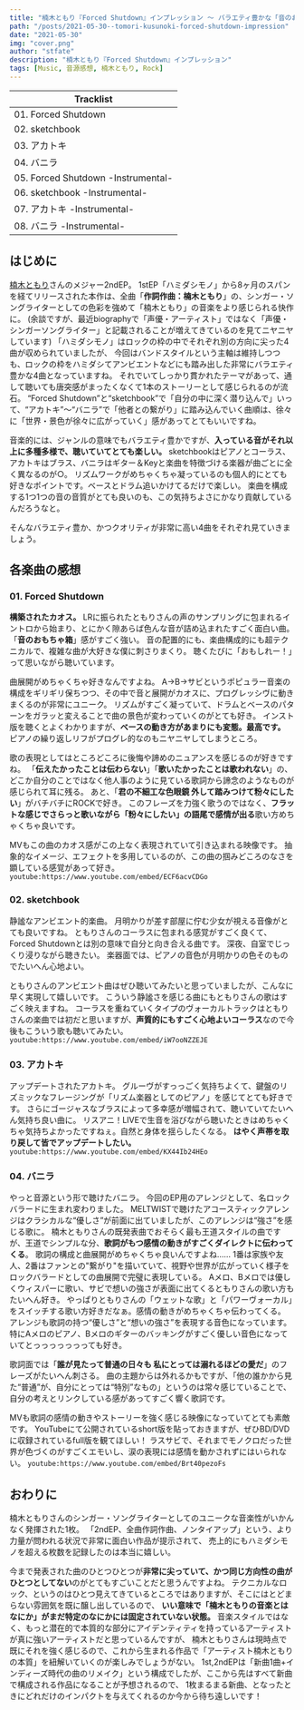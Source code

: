 ```yaml
---
title: "楠木ともり『Forced Shutdown』インプレッション ～ バラエティ豊かな「音のおもちゃ箱」。"
path: "/posts/2021-05-30--tomori-kusunoki-forced-shutdown-impression"
date: "2021-05-30"
img: "cover.png"
author: "stfate"
description: "楠木ともり『Forced Shutdown』インプレッション"
tags: [Music, 音源感想, 楠木ともり, Rock]
---
```


<table>
    <thead>
        <tr>
            <th>Tracklist</th>
        </tr>
    </thead>
    <tbody>
        <tr>
            <td>01. Forced Shutdown</td>
        </tr>
        <tr>
            <td>02. sketchbook</td>
        </tr>
        <tr>
            <td>03. アカトキ</td>
        </tr>
        <tr>
            <td>04. バニラ</td>
        </tr>
        <tr>
            <td>05. Forced Shutdown -Instrumental-</td>
        </tr>
        <tr>
            <td>06. sketchbook -Instrumental-</td>
        </tr>
        <tr>
            <td>07. アカトキ -Instrumental-</td>
        </tr>
        <tr>
            <td>08. バニラ -Instrumental-</td>
        </tr>
    </tbody>
</table>

## はじめに

[楠木ともり](https://www.kusunokitomori.com/)さんのメジャー2ndEP。
1stEP「ハミダシモノ」から8ヶ月のスパンを経てリリースされた本作は、全曲「**作詞作曲：楠木ともり**」の、シンガー・ソングライターとしての色彩を強めて「楠木ともり」の音楽をより感じられる快作に。
(余談ですが、最近biographyで「声優・アーティスト」ではなく「声優・シンガーソングライター」と記載されることが増えてきているのを見てニヤニヤしています)
「ハミダシモノ」はロックの枠の中でそれぞれ別の方向に尖った4曲が収められていましたが、
今回はバンドスタイルという主軸は維持しつつも、ロックの枠をハミダシてアンビエントなどにも踏み出した非常にバラエティ豊かな4曲となっていますね。
それでいてしっかり貫かれたテーマがあって、通して聴いても唐突感がまったくなくて1本のストーリーとして感じられるのが流石。
“Forced Shutdown”と“sketchbook”で「自分の中に深く潜り込んで」いって、“アカトキ”～“バニラ”で「他者との繋がり」に踏み込んでいく曲順は、徐々に「世界・景色が徐々に広がっていく」感があってとてもいいですね。

音楽的には、ジャンルの意味でもバラエティ豊かですが、**入っている音がそれ以上に多種多様で、聴いていてとても楽しい。**
sketchbookはピアノとコーラス、アカトキはブラス、バニラはギター＆Keyと楽曲を特徴づける楽器が曲ごとに全く異なるのが○。
リズムワークがめちゃくちゃ凝っているのも個人的にとても好きなポイントです。ベースとドラム追いかけてるだけで楽しい。
楽曲を構成する1つ1つの音の音質がとても良いのも、この気持ちよさにかなり貢献しているんだろうなと。

そんなバラエティ豊か、かつクオリティが非常に高い4曲をそれぞれ見ていきましょう。

## 各楽曲の感想

### 01. Forced Shutdown

**構築されたカオス。**
LRに振られたともりさんの声のサンプリングに包まれるイントロから始まり、とにかく隙あらば色んな音が詰め込まれたすごく面白い曲。
「**音のおもちゃ箱**」感がすごく強い。
音の配置的にも、楽曲構成的にも超テクニカルで、複雑な曲が大好きな僕に刺さりまくり。
聴くたびに「おもしれー！」って思いながら聴いています。

曲展開がめちゃくちゃ好きなんですよね。
A→B→サビというポピュラー音楽の構成をギリギリ保ちつつ、その中で音と展開がカオスに、プログレッシヴに動きまくるのが非常にユニーク。
リズムがすごく凝っていて、ドラムとベースのパターンをガラッと変えることで曲の景色が変わっていくのがとても好き。
インスト版を聴くとよくわかりますが、**ベースの動き方があまりにも変態。最高です。**
ピアノの繰り返しリフがプログレ的なのもニヤニヤしてしまうところ。

歌の表現としてはところどころに後悔や諦めのニュアンスを感じるのが好きですね。
「**伝えたかったことは伝わらない**」「**歌いたかったことは歌われない**」の、どこか自分のことではなく他人事のように見ている歌詞から諦念のようなものが感じられて耳に残る。
あと、「**君の不細工な色眼鏡 外して踏みつけて粉々にしたい**」がバチバチにROCKで好き。
このフレーズを力強く歌うのではなく、**フラットな感じでさらっと歌いながら「粉々にしたい」の語尾で感情が出る**歌い方めちゃくちゃ良いです。

MVもこの曲のカオス感がこの上なく表現されていて引き込まれる映像です。
抽象的なイメージ、エフェクトを多用しているのが、この曲の掴みどころのなさを顕している感覚があって好き。
`youtube:https://www.youtube.com/embed/ECF6acvCDGo`

### 02. sketchbook

静謐なアンビエント的楽曲。
月明かりが差す部屋に佇む少女が視える音像がとても良いですね。
ともりさんのコーラスに包まれる感覚がすごく良くて、Forced Shutdownとは別の意味で自分と向き合える曲です。
深夜、自室でじっくり浸りながら聴きたい。
楽器面では、ピアノの音色が月明かりの色そのものでたいへん心地よい。

ともりさんのアンビエント曲はぜひ聴いてみたいと思っていましたが、こんなに早く実現して嬉しいです。
こういう静謐さを感じる曲にもともりさんの歌はすごく映えますね。
コーラスを重ねていくタイプのヴォーカルトラックはともりさんの楽曲では初だと思いますが、**声質的にもすごく心地よいコーラス**なので今後もこういう歌も聴いてみたい。
`youtube:https://www.youtube.com/embed/iW7ooNZZEJE`

### 03. アカトキ

アップデートされたアカトキ。
グルーヴがすっっごく気持ちよくて、鍵盤のリズミックなフレージングが「リズム楽器としてのピアノ」を感じてとても好きです。
さらにゴージャスなブラスによって多幸感が増幅されて、聴いていてたいへん気持ち良い曲に。
リスアニ！LIVEで生音を浴びながら聴いたときはめちゃくちゃ気持ちよかったですねぇ。自然と身体を揺らしたくなる。
**はやく声帯を取り戻して皆でアップデートしたい。**
`youtube:https://www.youtube.com/embed/KX44Ib24HEo`

### 04. バニラ

やっと音源という形で聴けたバニラ。
今回のEP用のアレンジとして、名ロックバラードに生まれ変わりました。
MELTWISTで聴けたアコースティックアレンジはクラシカルな“優しさ”が前面に出ていましたが、このアレンジは“強さ”を感じる歌に。
楠木ともりさんの既発表曲でおそらく最も王道スタイルの曲ですが、王道でシンプルな分、**歌詞がもつ感情の動きがすごくダイレクトに伝わってくる**。
歌詞の構成と曲展開がめちゃくちゃ良いんですよね……
1番は家族や友人、2番はファンとの"繋がり"を描いていて、視野や世界が広がっていく様子をロックバラードとしての曲展開で完璧に表現している。
Aメロ、Bメロでは優しくウィスパーに歌い、サビで想いの強さが表面に出てくるともりさんの歌い方もたいへん好き。
やっぱりともりさんの「ウェットな歌」と「パワーヴォーカル」をスイッチする歌い方好きだなぁ。感情の動きがめちゃくちゃ伝わってくる。
アレンジも歌詞の持つ“優しさ”と“想いの強さ”を表現する音色になっています。
特にAメロのピアノ、Bメロのギターのバッキングがすごく優しい音色になっていてとっっっっっっっても好き。

歌詞面では「**誰が見たって普通の日々も 私にとっては溺れるほどの愛だ**」のフレーズがたいへん刺さる。
曲の主題からは外れるかもですが、「他の誰かから見た“普通”が、自分にとっては“特別”なもの」というのは常々感じていることで、自分の考えとリンクしている感があってすごく響く歌詞です。

MVも歌詞の感情の動きやストーリーを強く感じる映像になっていてとても素敵です。
YouTubeにて公開されているshort版を貼っておきますが、ぜひBD/DVDに収録されているfull版を観てほしい！
ラスサビで、それまでモノクロだった世界が色づくのがすごくエモいし、涙の表現には感情を動かされずにはいられない。
`youtube:https://www.youtube.com/embed/Brt40pezoFs`

## おわりに

楠木ともりさんのシンガー・ソングライターとしてのユニークな音楽性がいかんなく発揮された1枚。
「2ndEP、全曲作詞作曲、ノンタイアップ」という、より力量が問われる状況で非常に面白い作品が提示されて、
売上的にもハミダシモノを超える枚数を記録したのは本当に嬉しい。

今まで発表された曲のひとつひとつが**非常に尖っていて、かつ同じ方向性の曲がひとつとしてない**のがとてもすごいことだと思うんですよね。
テクニカルなロック、というのはひとつ見えてきているところではありますが、そこにはとどまらない雰囲気を既に醸し出しているので、
**いい意味で「楠木ともりの音楽とはなにか」がまだ特定のなにかには固定されていない状態。**
音楽スタイルではなく、もっと潜在的で本質的な部分にアイデンティティを持っているアーティストが真に強いアーティストだと思っているんですが、
楠木ともりさんは現時点で既にそれを強く感じるので、これから生まれる作品で「アーティスト楠木ともりの本質」を紐解いていくのが楽しみでしょうがない。
1st,2ndEPは「新曲1曲+インディーズ時代の曲のリメイク」という構成でしたが、ここから先はすべて新曲で構成される作品になることが予想されるので、
1枚まるまる新曲、となったときにどれだけのインパクトを与えてくれるのか今から待ち遠しいです！

<!-- # 伝えたいこと

- 1st以上にバラエティ豊かでかつ尖った音楽性、それでいて4曲通して聴くと確かなストーリーを感じるEP
- 「自分と向き合う」ことと「他者と繋がる」ことの両方を体感できる4曲
    - Forced Shutdown, sketchbook: 自分と向き合う
    - アカトキ，バニラ: 他者との繋がり
- Forced Shutdown
    - A→B→サビというポピュラー音楽の構成をギリギリ保ちつつ、その中で音と曲展開がカオスにプログレッシヴに動きまくる
    - 色んな音が詰め込まれた「音のおもちゃ箱」感
    - リズムをガラッと変えることで景色が変わるのがとても良い
    - ピアノの繰り返しリフがプログレ的
    - インスト版聴くとよくわかるが，ベースの動き方が変態すぎる
    - 後悔や諦めのニュアンスを感じるのが好き
    - 「君の不細工な色眼鏡 外して踏みつけて粉々にしたい」が超ROCKで好き。強い感情で歌うんじゃなくてフラットにこのフレーズを歌ってるのがよき
- sketchbook
    - 月明かりが差す部屋に佇む少女が視える音
    - コーラスに包まれる感覚がよい．FSとは別の意味で自分と向き合える曲。深夜に聴きたい
    - ピアノとの音色が月明かりの色そのもので心地よい
- アカトキ
    - 鍵盤のリズミックなフレージングがとても好き
    - ブラスの多幸感
    - 聴いてると自然と身体を揺らしたくなる
    - リスアニで生音を浴びながら聴いたときの体験がたいへん気持ちよかった
    - はやく声帯を取り戻して皆でアップデートしたい
- バニラ
    - 名ロックバラードに生まれ変わった
        - MELTWISTのアコースティックなアレンジは優しさが前面に出ていたが、このVerは意志の強さを感じる歌に
    - Aメロのバッキングピアノ、Bメロのバッキングギターの優しい音色がとても好き
    - 1番は家族や友人、2番はファンとの"繋がり"を描いていて、世界が広がっていく様子をロックバラードとしての曲展開で完璧に表現
    - MVもそのストーリーを強く感じる。ラスサビの涙と、世界が色づく表現があまりにもエモい。感情になる -->
